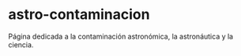 # astro-contaminacion
Página dedicada a la contaminación astronómica, la astronáutica y la ciencia.
